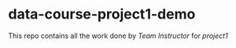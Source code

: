 # data-course-project1-demo
This repo contains all the work done
by *Team Instructor* for *project1*
